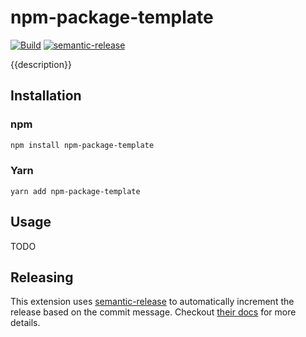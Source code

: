 # npm-package-template

[![Build](https://github.com/Widen/npm-package-template/actions/workflows/build.yml/badge.svg)](https://github.com/Widen/npm-package-template/actions/workflows/build.yml)
[![semantic-release](https://img.shields.io/badge/%20%20%F0%9F%93%A6%F0%9F%9A%80-semantic--release-e10079.svg)](https://github.com/semantic-release/semantic-release)

{{description}}

## Installation

### npm

```sh
npm install npm-package-template
```

### Yarn

```
yarn add npm-package-template
```

## Usage

TODO

## Releasing

This extension uses [semantic-release](https://github.com/semantic-release/semantic-release) to automatically increment the release based on the commit message. Checkout [their docs](https://github.com/semantic-release/semantic-release#how-does-it-work) for more details.
